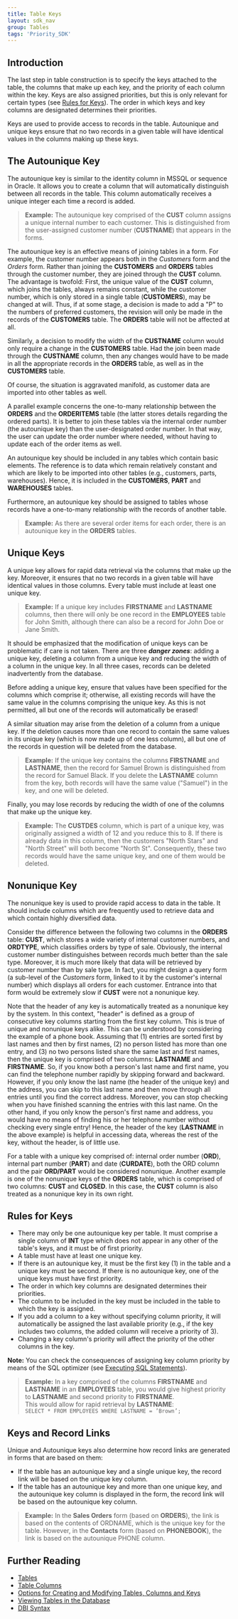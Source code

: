 ```yaml
---
title: Table Keys
layout: sdk_nav
group: Tables
tags: 'Priority_SDK'
---
```


## Introduction

The last step in table construction is to specify the keys attached to
the table, the columns that make up each key, and the priority of each
column within the key. Keys are also assigned priorities, but this is
only relevant for certain types (see [Rules for
Keys](#Rules-for-Keys )). The order in which keys and key
columns are designated determines their priorities.

Keys are used to provide access to records in the table. Autounique and
unique keys ensure that no two records in a given table will have
identical values in the columns making up these keys.

## The Autounique Key 

The autounique key is similar to the identity column in MSSQL or
sequence in Oracle. It allows you to create a column that will
automatically distinguish between all records in the table. This column
automatically receives a unique integer each time a record is added.

> **Example:** The autounique key comprised of the **CUST** column
> assigns a unique internal number to each customer. This is
> distinguished from the user-assigned customer number (**CUSTNAME**)
> that appears in the forms.

The autounique key is an effective means of joining tables in a form.
For example, the customer number appears both in the *Customers* form
and the *Orders* form. Rather than joining the **CUSTOMERS** and
**ORDERS** tables through the customer number, they are joined through
the **CUST** column. The advantage is twofold: First, the unique value
of the **CUST** column, which joins the tables, always remains constant,
while the customer number, which is only stored in a single table
(**CUSTOMERS**), may be changed at will. Thus, if at some stage, a
decision is made to add a "P" to the numbers of preferred customers, the
revision will only be made in the records of the **CUSTOMERS** table.
The **ORDERS** table will not be affected at all.

Similarly, a decision to modify the width of the **CUSTNAME** column
would only require a change in the **CUSTOMERS** table. Had the join
been made through the **CUSTNAME** column, then any changes would have
to be made in all the appropriate records in the **ORDERS** table, as
well as in the **CUSTOMERS** table.

Of course, the situation is aggravated manifold, as customer data are
imported into other tables as well.

A parallel example concerns the one-to-many relationship between the
**ORDERS** and the **ORDERITEMS** table (the latter stores details
regarding the ordered parts). It is better to join these tables via the
internal order number (the autounique key) than the user-designated
order number. In that way, the user can update the order number where
needed, without having to update each of the order items as well.

An autounique key should be included in any tables which contain basic
elements. The reference is to data which remain relatively constant and
which are likely to be imported into other tables (e.g., customers,
parts, warehouses). Hence, it is included in the **CUSTOMERS**, **PART**
and **WAREHOUSES** tables.

Furthermore, an autounique key should be assigned to tables whose
records have a one-to-many relationship with the records of another
table.

> **Example:** As there are several order items for each order, there is
> an autounique key in the **ORDERS** tables.

## Unique Keys 

A unique key allows for rapid data retrieval via the columns that make
up the key. Moreover, it ensures that no two records in a given table
will have identical values in those columns. Every table must include at
least one unique key.

> **Example:** If a unique key includes **FIRSTNAME** and **LASTNAME**
> columns, then there will only be one record in the **EMPLOYEES** table
> for John Smith, although there can also be a record for John Doe or
> Jane Smith.

It should be emphasized that the modification of unique keys can be
problematic if care is not taken. There are three ***danger zones***:
adding a unique key, deleting a column from a unique key and reducing
the width of a column in the unique key. In all three cases, records can
be deleted inadvertently from the database.

Before adding a unique key, ensure that values have been specified for
the columns which comprise it; otherwise, all existing records will have
the same value in the columns comprising the unique key. As this is not
permitted, all but one of the records will automatically be erased!

A similar situation may arise from the deletion of a column from a
unique key. If the deletion causes more than one record to contain the
same values in its unique key (which is now made up of one less column),
all but one of the records in question will be deleted from the
database.

> **Example:** If the unique key contains the columns **FIRSTNAME** and
> **LASTNAME**, then the record for Samuel Brown is distinguished from
> the record for Samuel Black. If you delete the **LASTNAME** column
> from the key, both records will have the same value ("Samuel") in the
> key, and one will be deleted.

Finally, you may lose records by reducing the width of one of the
columns that make up the unique key.

> **Example:** The **CUSTDES** column, which is part of a unique key,
> was originally assigned a width of 12 and you reduce this to 8. If
> there is already data in this column, then the customers "North Stars"
> and "North Street" will both become "North St". Consequently, these
> two records would have the same unique key, and one of them would be
> deleted.

## Nonunique Key 

The nonunique key is used to provide rapid access to data in the table.
It should include columns which are frequently used to retrieve data and
which contain highly diversified data.

Consider the difference between the following two columns in the
**ORDERS** table: **CUST**, which stores a wide variety of internal
customer numbers, and **ORDTYPE**, which classifies orders by type of
sale. Obviously, the internal customer number distinguishes between
records much better than the sale type. Moreover, it is much more likely
that data will be retrieved by customer number than by sale type. In
fact, you might design a query form (a sub-level of the *Customers*
form, linked to it by the customer's internal number) which displays all
orders for each customer. Entrance into that form would be extremely
slow if **CUST** were not a nonunique key.

Note that the header of any key is automatically treated as a nonunique
key by the system. In this context, "header" is defined as a group of
consecutive key columns starting from the first key column. This is true
of unique and nonunique keys alike. This can be understood by
considering the example of a phone book. Assuming that (1) entries are
sorted first by last names and then by first names, (2) no person listed
has more than one entry, and (3) no two persons listed share the same
last and first names, then the unique key is comprised of two columns:
**LASTNAME** and **FIRSTNAME**. So, if you know both a person's last
name and first name, you can find the telephone number rapidly by
skipping forward and backward. However, if you only know the last name
(the header of the unique key) and the address, you can skip to this
last name and then move through all entries until you find the correct
address. Moreover, you can stop checking when you have finished scanning
the entries with this last name. On the other hand, if you only know the
person's first name and address, you would have no means of finding his
or her telephone number without checking every single entry! Hence, the
header of the key (**LASTNAME** in the above example) is helpful in
accessing data, whereas the rest of the key, without the header, is of
little use.

For a table with a unique key comprised of: internal order number
(**ORD**), internal part number (**PART**) and date (**CURDATE**), both
the ORD column and the pair **ORD/PART** would be considered nonunique.
Another example is one of the nonunique keys of the **ORDERS** table,
which is comprised of two columns: **CUST** and **CLOSED**. In this
case, the **CUST** column is also treated as a nonunique key in its own
right.

## Rules for Keys 

-   There may only be one autounique key per table. It must comprise a
    single column of **INT** type which does not appear in any other of
    the table's keys, and it must be of first priority.
-   A table must have at least one unique key.
-   If there is an autounique key, it must be the first key (1) in the
    table and a unique key must be second. If there is no autounique
    key, one of the unique keys must have first priority.
-   The order in which key columns are designated determines their
    priorities.
-   The column to be included in the key must be included in the table
    to which the key is assigned.
-   If you add a column to a key without specifying column priority, it
    will automatically be assigned the last available priority (e.g., if
    the key includes two columns, the added column will receive a
    priority of 3).
-   Changing a key column's priority will affect the priority of the
    other columns in the key.

**Note:** You can check the consequences of assigning key column
priority by means of the SQL optimizer (see [Executing SQL
Statements](Executing-SQL-Statements )).

> **Example:** In a key comprised of the columns **FIRSTNAME** and
> **LASTNAME** in an **EMPLOYEES** table, you would give highest
> priority to **LASTNAME** and second priority to **FIRSTNAME**.\
> This would allow for rapid retrieval by **LASTNAME**:\
> `SELECT * FROM EMPLOYEES WHERE LASTNAME = ’Brown’;`

## Keys and Record Links 

Unique and Autounique keys also determine how record links are generated
in forms that are based on them:

-   If the table has an autounique key and a single unique key, the
    record link will be based on the unique key column.
-   If the table has an autounique key and more than one unique key, and
    the autounique key column is displayed in the form, the record link
    will be based on the autounique key column.

> **Example:** In the **Sales Orders** form (based on **ORDERS**), the
> link is based on the contents of ORDNAME, which is the unique key for
> the table. However, in the **Contacts** form (based on **PHONEBOOK**),
> the link is based on the autounique PHONE column.

## Further Reading 

-   [Tables](Tables )
-   [Table Columns](Table-Columns )
-   [Options for Creating and Modifying Tables, Columns and
    Keys](Options-for-Creating-and-Modifying-Tables,_Columns-and-Keys )
-   [Viewing Tables in the
    Database](Viewing-Tables-in-the-Database )
-   [DBI Syntax](DBI-Syntax )
